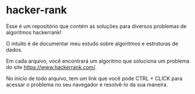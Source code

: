 # hacker-rank
Esse é um repositório que contém as soluções para diversos problemas de algoritmos hackerrank!

O intuito é de documentar meu estudo sobre algoritmos e estruturas de dados.

Em cada arquivo, você encontrará um algoritmo que soluciona um problema do site https://www.hackerrank.com/.

No início de todo arquivo, tem um link que você pode CTRL + CLICK para acessar o problema no seu navegador e resolvê-lo da sua maneira.
